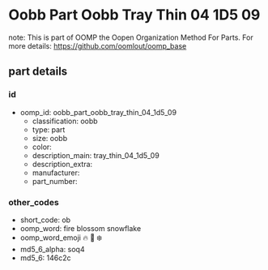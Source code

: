 # Oobb Part Oobb Tray Thin 04 1D5 09  

note: This is part of OOMP the Oopen Organization Method For Parts. For more details: https://github.com/oomlout/oomp_base

##  part details





### id
* oomp_id: oobb_part_oobb_tray_thin_04_1d5_09
  * classification: oobb
  * type: part
  * size: oobb
  * color: 
  * description_main: tray_thin_04_1d5_09
  * description_extra: 
  * manufacturer: 
  * part_number: 

### other_codes
* short_code: ob
* oomp_word: fire blossom snowflake
* oomp_word_emoji :fire: :blossom: :snowflake:
* md5_6_alpha: soq4
* md5_6: 146c2c